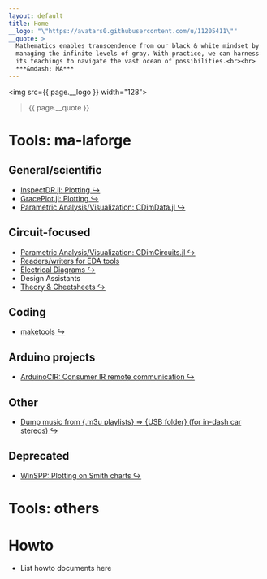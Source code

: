 ```yaml
---
layout: default
title: Home
__logo: "\"https://avatars0.githubusercontent.com/u/11205411\""
__quote: >
  Mathematics enables transcendence from our black & white mindset by
  managing the infinite levels of gray. With practice, we can harness
  its teachings to navigate the vast ocean of possibilities.<br><br>
  ***&mdash; MA***
---
```


<img src={{ page.__logo }} width="128"> <blockquote> {{ page.__quote }} </blockquote>


# Tools: ma-laforge

## General/scientific
 - [InspectDR.jl: Plotting &#x21AA;](https://github.com/ma-laforge/InspectDR.jl)
 - [GracePlot.jl: Plotting &#x21AA;](https://github.com/ma-laforge/GracePlot.jl)
 - [Parametric Analysis/Visualization: CDimData.jl &#x21AA;](https://github.com/ma-laforge/CMDimData.jl)

## Circuit-focused
 - [Parametric Analysis/Visualization: CDimCircuits.jl &#x21AA;](https://github.com/ma-laforge/CMDimCircuits.jl)
 - [Readers/writers for EDA tools](info/edatools)
 - [Electrical Diagrams &#x21AA;](https://github.com/ma-laforge/ElectricalDiagrams)
 - Design Assistants
 - [Theory & Cheetsheets &#x21AA;](https://github.com/ma-laforge/DocsLaTeX_Electrical)

## Coding
 - [maketools &#x21AA;](https://github.com/ma-laforge/maketools)

## Arduino projects
 - [ArduinoCIR: Consumer IR remote communication &#x21AA;](https://github.com/ma-laforge/ArduinoCIR)

## Other
 - [Dump music from {.m3u playlists} &rArr; {USB folder} (for in-dash car stereos) &#x21AA;](https://github.com/ma-laforge/AudioStick)

## Deprecated
 - [WinSPP: Plotting on Smith charts &#x21AA;](https://github.com/ma-laforge/WinSPP)

# Tools: others

# Howto
 - List howto documents here

